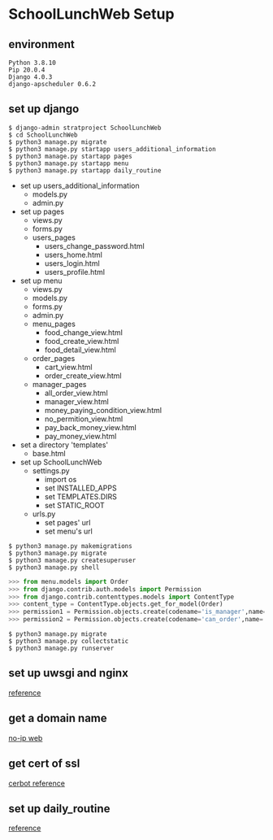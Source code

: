 # SchoolLunchWeb Setup

## environment
`Python 3.8.10`<br>
`Pip 20.0.4`<br>
`Django 4.0.3`<br>
`django-apscheduler 0.6.2`<br>

## set up django
`$ django-admin stratproject SchoolLunchWeb`<br>
`$ cd SchoolLunchWeb`<br>
`$ python3 manage.py migrate`<br>
`$ python3 manage.py startapp users_additional_information`<br>
`$ python3 manage.py startapp pages`<br>
`$ python3 manage.py startapp menu`<br>
`$ python3 manage.py startapp daily_routine`<br>
- set up users_additional_information
    - models.py
    - admin.py
- set up pages
    - views.py
    - forms.py
    - users_pages
        - users_change_password.html
        - users_home.html
        - users_login.html
        - users_profile.html
- set up menu
    - views.py
    - models.py
    - forms.py
    - admin.py
    - menu_pages
        - food_change_view.html
        - food_create_view.html
        - food_detail_view.html
    - order_pages
        - cart_view.html
        - order_create_view.html
    - manager_pages
        - all_order_view.html
        - manager_view.html
        - money_paying_condition_view.html
        - no_permition_view.html
        - pay_back_money_view.html
        - pay_money_view.html
- set a directory 'templates'
    - base.html
- set up SchoolLunchWeb
    - settings.py
        - import os
        - set INSTALLED_APPS
        - set TEMPLATES.DIRS
        - set STATIC_ROOT
    - urls.py
        - set pages' url
        - set menu's url

`$ python3 manage.py makemigrations`<br>
`$ python3 manage.py migrate`<br>
`$ python3 manage.py createsuperuser`<br>
`$ python3 manage.py shell`<br>
``` python =
>>> from menu.models import Order
>>> from django.contrib.auth.models import Permission
>>> from django.contrib.contenttypes.models import ContentType
>>> content_type = ContentType.objects.get_for_model(Order)
>>> permission1 = Permission.objects.create(codename='is_manager',name='is manager',content_type=content_type)
>>> permission2 = Permission.objects.create(codename='can_order',name='can order',content_type=content_type)
```
`$ python3 manage.py migrate`<br>
`$ python3 manage.py collectstatic`<br>
`$ python3 manage.py runserver`<br>

## set up uwsgi and nginx
[reference](https://orcahmlee.github.io/devops/nginx-uwsgi-django-root/)

## get a domain name
[no-ip web](https://www.noip.com/)

## get cert of ssl
[cerbot reference](https://certbot.eff.org/instructions?ws=nginx&os=ubuntufocal)

## set up daily_routine
[reference](https://cloud.tencent.com/developer/article/1585026)